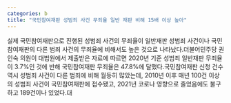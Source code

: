 ```yaml
---
categories: b
title: "국민참여재판 성범죄 사건 무죄율 일반 재판 비해 15배 이상 높아"
---
```

실제 국민참여재판으로 진행된 성범죄 사건의 무죄율이 일반재판 성범죄 사건이나 국민참여재판의 다른 범죄 사건의 무죄율에 비해서도 높은 것으로 나타났다.더불어민주당 권인숙 의원이 대법원에서 제출받은 자료에 따르면 2020년 기준 성범죄 일반재판 무죄율이 3.7%인 것에 반해 국민참여재판 무죄율은 47.8%에 달했다.국민참여재판 신청 건수 역시 성범죄 사건이 다른 범죄에 비해 월등히 많았는데, 2010년 이후 매년 100건 이상의 성범죄 사건이 국민참여재판에 접수됐고, 2021년 코로나 영향으로 줄었음에도 불구하고 189건이나 있었다.대